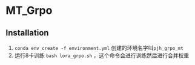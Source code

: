# MT_Grpo

## Installation
1. `conda env create -f environment.yml` 创建的环境名字叫`pjh_grpo_mt`
2. 运行8卡训练 `bash lora_grpo.sh` ，这个命令会进行训练然后进行合并权重